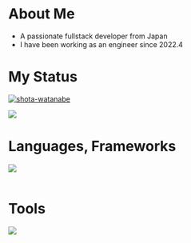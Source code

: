 # About Me
- A passionate fullstack developer from Japan
- I have been working as an engineer since 2022.4

# My Status
<p align="left"> <a href="https://github.com/ryo-ma/github-profile-trophy"><img src="https://github-profile-trophy.vercel.app/?username=shota-watanabe&title=MultiLanguage,Commits,PullRequest&margin-w=5&margin-h=5&no-frame=true" alt="shota-watanabe" /></a> </p>

[![](http://github-profile-summary-cards.vercel.app/api/cards/repos-per-language?username=shota-watanabe&theme=github)](https://github.com/vn7n24fzkq/github-profile-summary-cards)

# Languages, Frameworks
<img src="https://skillicons.dev/icons?i=ruby,rails,php,laravel,vue,nuxt,js,typescript" /> <br /><br />

# Tools
<img src="https://skillicons.dev/icons?i=github,vscode,docker,postman,figma" /> <br /><br />
